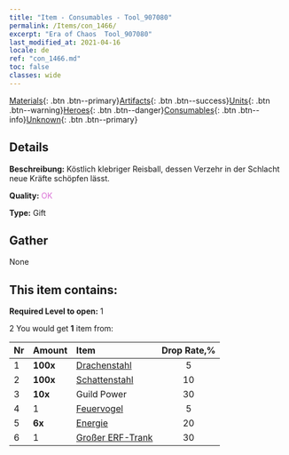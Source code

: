 ```yaml
---
title: "Item - Consumables - Tool_907080"
permalink: /Items/con_1466/
excerpt: "Era of Chaos  Tool_907080"
last_modified_at: 2021-04-16
locale: de
ref: "con_1466.md"
toc: false
classes: wide
---
```

 [Materials](/de/Items/){: .btn .btn--primary}[Artifacts](/de/Items/Artifacts/){: .btn .btn--success}[Units](/de/Items/Units/){: .btn .btn--warning}[Heroes](/de/Items/Heroes/){: .btn .btn--danger}[Consumables](/de/Items/Consumables/){: .btn .btn--info}[Unknown](/de/Items/Unknown/){: .btn .btn--primary}

## Details
 **Beschreibung:** Köstlich klebriger Reisball, dessen Verzehr in der Schlacht neue Kräfte schöpfen lässt.

 **Quality:** <span style="color: #DA70D6">OK</span>

 **Type:** Gift

## Gather

  None

## This item contains:

 **Required Level to open:** 1

 2 You would get **1** item  from:

  | Nr | Amount |     Item    | Drop Rate,% |
  |:---|:-------|:------------|:---------:|
  | 1 |  **100x** | [Drachenstahl](/de/Items/con_880/) | 5 | 
  | 2 |  **100x** | [Schattenstahl](/de/Items/con_881/) | 10 | 
  | 3 |  **10x** | Guild Power | 30 | 
  | 4 | 1 | [Feuervogel](/de/Items/unt_268/) | 5 | 
  | 5 |  **6x** | [Energie](/de/Items/con_900/) | 20 | 
  | 6 | 1 | [Großer ERF-Trank](/de/Items/con_702/) | 30 | 
